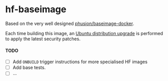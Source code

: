 hf-baseimage
===============

Based on the very well designed [phusion/baseimage-docker](https://github.com/phusion/baseimage-docker).

Each time building this image, an [Ubuntu distribution upgrade](https://github.com/phusion/baseimage-docker#upgrading-the-operating-system-inside-the-container) is performed to apply the latest security patches.



#### TODO

- [ ] Add `ONBUILD` trigger instructions for more specialised HF images
- [ ] Add base tests.
- [ ] ...
